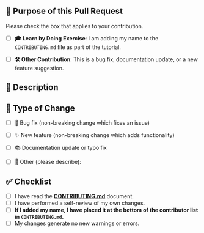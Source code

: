 <!--
Hi, and thank you for your contribution!
To help us review your PR, please select the appropriate purpose and fill out the relevant sections.
-->

## 🎯 Purpose of this Pull Request

Please check the box that applies to your contribution.
<!--
  Chnage [ ] to [x] in order to tick the checkbox
-->
- [ ] **🎓 Learn by Doing Exercise**: I am adding my name to the `CONTRIBUTING.md` file as part of the tutorial.
- [ ] **🛠️ Other Contribution**: This is a bug fix, documentation update, or a new feature suggestion.


<!--
*****************************************************************************************************************
**IF YOU CHECKED "Learn by Doing Exercise"**:
You can delete the "Description" and "Type of Change" sections below! Just make sure the checklist is complete.
*****************************************************************************************************************
-->

## 📝 Description

<!--
**IF YOU CHECKED "Other Contribution"**:
Please include a summary of the change and which issue is fixed (if any).
Also include relevant motivation and context for your change.
-->


## 🔀 Type of Change

<!--
**IF YOU CHECKED "Other Contribution"**:
Please delete the options that are not relevant to your change.
-->

- [ ] 🐛 Bug fix (non-breaking change which fixes an issue)
- [ ] ✨ New feature (non-breaking change which adds functionality)
- [ ] 📚 Documentation update or typo fix
- [ ] 🎨 Other (please describe):


## ✅ Checklist

<!-- Please go over all the following points, and put an `x` in all the boxes that apply. -->

- [ ] I have read the [**CONTRIBUTING.md**](https://github.com/ChaitanyaShah26/git-github-tutorial/blob/main/CONTRIBUTING.md) document.
- [ ] I have performed a self-review of my own changes.
- [ ] **If I added my name, I have placed it at the bottom of the contributor list in `CONTRIBUTING.md`.**
- [ ] My changes generate no new warnings or errors.
